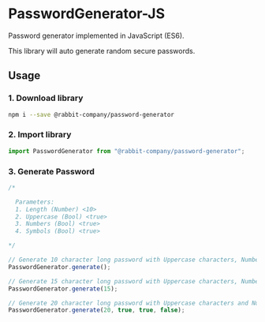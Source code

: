 # PasswordGenerator-JS

Password generator implemented in JavaScript (ES6).

This library will auto generate random secure passwords.

## Usage

### 1. Download library
```bash
npm i --save @rabbit-company/password-generator
```

### 2. Import library
```js
import PasswordGenerator from "@rabbit-company/password-generator";
```

### 3. Generate Password
```js
/*

  Parameters:
  1. Length (Number) <10>
  2. Uppercase (Bool) <true>
  3. Numbers (Bool) <true>
  4. Symbols (Bool) <true>

*/

// Generate 10 character long password with Uppercase characters, Numbers and Symbols.
PasswordGenerator.generate();

// Generate 15 character long password with Uppercase characters, Numbers and Symbols.
PasswordGenerator.generate(15);

// Generate 20 character long password with Uppercase characters and Numbers.
PasswordGenerator.generate(20, true, true, false);
```